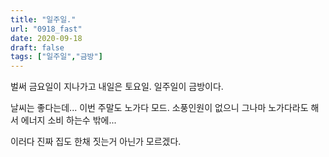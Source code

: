 ```yaml
---
title: "일주일."
url: "0918_fast"
date: 2020-09-18
draft: false
tags: ["일주일","금방"]
---
```

벌써 금요일이 지나가고 내일은 토요일. 일주일이 금방이다.

날씨는 좋다는데... 이번 주말도 노가다 모드.
소풍인원이 없으니 그나마 노가다라도 해서 에너지 소비 하는수 밖에...

이러다 진짜 집도 한채 짓는거 아닌가 모르겠다.
